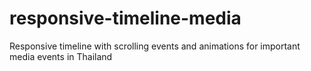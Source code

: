 # responsive-timeline-media
Responsive timeline with scrolling events and animations for important media events in Thailand
